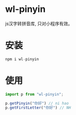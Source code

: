 # wl-pinyin

js汉字转拼音库, 只对小程序有效。

# 安装
```js
npm i wl-pinyin
```

# 使用
```js
import p from "wl-pinyin";

p.getPinyin("你好") // ni hao
p.getFirstLetter("你好") // NH
```